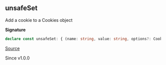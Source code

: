 ## unsafeSet

Add a cookie to a Cookies object

**Signature**

```ts
declare const unsafeSet: { (name: string, value: string, options?: Cookie["options"]): (self: Cookies) => Cookies; (self: Cookies, name: string, value: string, options?: Cookie["options"]): Cookies; }
```

[Source](https://github.com/Effect-TS/effect/tree/main/packages/platform/src/Cookies.ts#L509)

Since v1.0.0